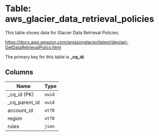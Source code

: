 # Table: aws_glacier_data_retrieval_policies

This table shows data for Glacier Data Retrieval Policies.

https://docs.aws.amazon.com/amazonglacier/latest/dev/api-GetDataRetrievalPolicy.html

The primary key for this table is **_cq_id**.

## Columns

| Name          | Type          |
| ------------- | ------------- |
|_cq_id (PK)|`uuid`|
|_cq_parent_id|`uuid`|
|account_id|`utf8`|
|region|`utf8`|
|rules|`json`|